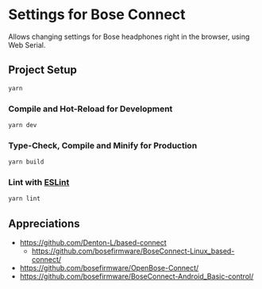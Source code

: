 # Settings for Bose Connect

Allows changing settings for Bose headphones right in the browser, using Web Serial.

## Project Setup

```sh
yarn
```

### Compile and Hot-Reload for Development

```sh
yarn dev
```

### Type-Check, Compile and Minify for Production

```sh
yarn build
```

### Lint with [ESLint](https://eslint.org/)

```sh
yarn lint
```

## Appreciations

- https://github.com/Denton-L/based-connect
  - https://github.com/bosefirmware/BoseConnect-Linux_based-connect/
- https://github.com/bosefirmware/OpenBose-Connect/
- https://github.com/bosefirmware/BoseConnect-Android_Basic-control/
